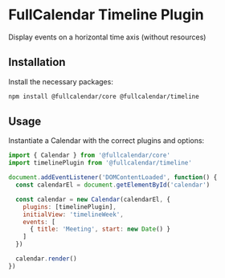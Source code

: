 
# FullCalendar Timeline Plugin

Display events on a horizontal time axis (without resources)

## Installation

Install the necessary packages:

```sh
npm install @fullcalendar/core @fullcalendar/timeline
```

## Usage

Instantiate a Calendar with the correct plugins and options:

```js
import { Calendar } from '@fullcalendar/core'
import timelinePlugin from '@fullcalendar/timeline'

document.addEventListener('DOMContentLoaded', function() {
  const calendarEl = document.getElementById('calendar')

  const calendar = new Calendar(calendarEl, {
    plugins: [timelinePlugin],
    initialView: 'timelineWeek',
    events: [
      { title: 'Meeting', start: new Date() }
    ]
  })

  calendar.render()
})
```
